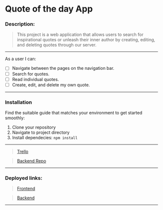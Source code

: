 # Quote of the day App

### Description:

> This project is a web application that allows users to search for inspirational quotes or unleash their inner author by creating, editing, and deleting quotes through our server.

---

As a user I can:

- [ ] Navigate between the pages on the navigation bar.
- [ ] Search for quotes.
- [ ] Read individual quotes.
- [ ] Create, edit, and delete my own quote.

---

### Installation

Find the suitable guide that matches your environment to get started smoothly:

1. Clone your repository
2. Navigate to project directory
3. Install dependecies: `npm install`

---

> [Trello](https://trello.com/b/6gSofW25/quotes-app-project)

> [Backend Repo](https://github.com/Nicolercc/portfolio-project-m4-BE)

---

### Deployed links:

> [Frontend](https://monumental-fudge-e23f10.netlify.app/)

> [Backend](https://quote-app-deploy.onrender.com/)

---
